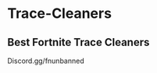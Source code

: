 # Trace-Cleaners
Best Fortnite Trace Cleaners
-------------------------------------------

Discord.gg/fnunbanned

